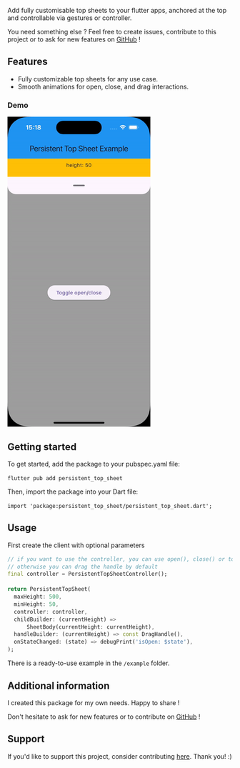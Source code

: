 <!-- 

This README describes the package. If you publish this package to pub.dev,
this README's contents appear on the landing page for your package.

For information about how to write a good package README, see the guide for
[writing package pages](https://dart.dev/guides/libraries/writing-package-pages). 

For general information about developing packages, see the Dart guide for
[creating packages](https://dart.dev/guides/libraries/create-library-packages)
and the Flutter guide for
[developing packages and plugins](https://flutter.dev/developing-packages). 

commands :

dart doc
dart format .
flutter pub publish --dry-run
-->



Add fully customisable top sheets to your flutter apps, anchored at the top and controllable via gestures or controller.

You need something else ? Feel free to create issues, contribute to this project or to ask for new features on [GitHub](https://github.com/tempo-riz/persistent_top_sheet) !


## Features

- Fully customizable top sheets for any use case.
- Smooth animations for open, close, and drag interactions.

### Demo

![Demo](assets/demo.gif)


## Getting started

To get started, add the package to your pubspec.yaml file:

`flutter pub add persistent_top_sheet`

Then, import the package into your Dart file:

`import 'package:persistent_top_sheet/persistent_top_sheet.dart';`


## Usage

First create the client with optional parameters
```dart
// if you want to use the controller, you can use open(), close() or toggle()
// otherwise you can drag the handle by default
final controller = PersistentTopSheetController();

return PersistentTopSheet(
  maxHeight: 500,
  minHeight: 50,
  controller: controller,
  childBuilder: (currentHeight) =>
      SheetBody(currentHeight: currentHeight),
  handleBuilder: (currentHeight) => const DragHandle(),
  onStateChanged: (state) => debugPrint('isOpen: $state'),
);

```

There is a ready-to-use example in the `/example` folder.


## Additional information

I created this package for my own needs. Happy to share !

Don't hesitate to ask for new features or to contribute on [GitHub](https://github.com/tempo-riz/persistent_top_sheet) !

## Support

If you'd like to support this project, consider contributing [here](https://github.com/sponsors/tempo-riz). Thank you! :)